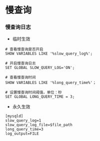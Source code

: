 # 慢查询


### 慢查询日志

* 临时生效

```mysql
# 查看慢查询是否开启
SHOW VARIABLES LIKE '%slow_query_log%';

# 开启慢查询日志
SET GLOBAL SLOW_QUERY_LOG='ON';

# 查看慢查询时间
SHOW VARIABLES LIKE '%long_query_time%'；

# 设置慢查询时间阈值，单位：秒
SET GLOBAL LONG_QUERY_TIME = 3;
```

* 永久生效

```
[mysqld]
slow_query_log=1
slow_query_log_file=$file_path
long_query_time=3
log_output=FILE
```
